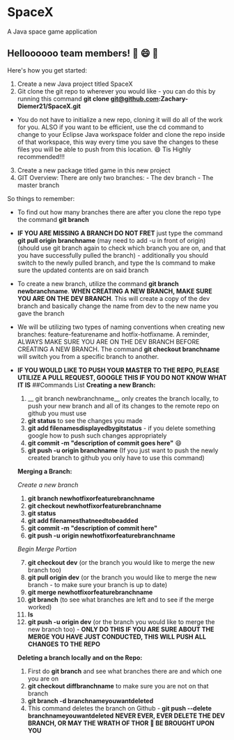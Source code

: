 # SpaceX
A Java space game application

## Helloooooo team members! :dog: :smile: :rocket:
Here's how you get started: 
  1. Create a new Java project titled SpaceX
  2. Git clone the git repo to wherever you would like - you can do this by running this command 
  __git clone git@github.com:Zachary-Diemer21/SpaceX.git__
  - You do not have to initialize a new repo, cloning it will do all of the work for you. ALSO if you want to be efficient, use the cd command to change to your Eclipse Java workspace folder and clone the repo inside of that workspace, this way every time you save the changes to these files you will be able to push from this location. :smile: Tis Highly recommended!!!
  3. Create a new package titled game in this new project 
  4. GIT Overview: There are only two branches: 
    - The dev branch 
    - The master branch 
    
So things to remember: 
  - To find out how many branches there are after you clone the repo type the command __git branch__ 
  - __IF YOU ARE MISSING A BRANCH DO NOT FRET__ just type the command __git pull origin branchname__ (may need to add -u in front of origin) (should use git branch again to check which branch you are on, and that you have successfully pulled the branch) - additionally you should switch to the newly pulled branch, and type the ls command to make sure the updated contents are on said branch
  - To create a new branch, utilize the command __git branch newbranchname__. __WHEN CREATING A NEW BRANCH, MAKE SURE YOU ARE ON THE DEV BRANCH__. This will create a copy of the dev branch and basically change the name from dev to the new name you gave the branch 
  - We will be utilizing two types of naming conventions when creating new branches: feature-featurename and hotfix-hotfixname. A reminder, ALWAYS MAKE SURE YOU ARE ON THE DEV BRANCH BEFORE CREATING A NEW BRANCH. The command __git checkout branchname__ will switch you from a specific branch to another. 
  - __IF YOU WOULD LIKE TO PUSH YOUR MASTER TO THE REPO, PLEASE UTILIZE A PULL REQUEST, GOOGLE THIS IF YOU DO NOT KNOW WHAT IT IS__ 
##Commands List
    __Creating a new Branch:__
    1. __ git branch newbranchname__ only creates the branch locally, to push your new branch and all of its changes to the remote repo on github you must use 
    2. __git status__ to see the changes you made
    3. __git add filenamesdisplayedbygitstatus__ - if you delete something google how to push such changes appropriately
    4. __git commit -m "description of commit goes here"__ :smile:
    5. __git push -u origin branchname__ (If you just want to push the newly created branch to github you only have to use this command)
    
    __Merging a Branch:__
    
    *Create a new branch*
    
    1. __git branch newhotfixorfeaturebranchname__
    2. __git checkout newhotfixorfeaturebranchname__
    3. __git status__ 
    4. __git add filenamesthatneedtobeadded__
    5. __git commit -m "description of commit here"__
    6. __git push -u origin newhotfixorfeaturebranchname__
    
    *Begin Merge Portion*
    
    7. __git checkout dev__ (or the branch you would like to merge the new branch too) 
    8. __git pull origin dev__ (or the branch you would like to merge the new branch - to make sure your branch is up to date)
    9. __git merge newhotfixorfeaturebranchname__
    10. __git branch__ (to see what branches are left and to see if the merge worked)
    11. __ls__ 
    12. __git push -u origin dev__ (or the branch you would like to merge the new branch too) - __ONLY DO THIS IF YOU ARE SURE ABOUT THE MERGE YOU HAVE JUST CONDUCTED, THIS WILL PUSH ALL CHANGES TO THE REPO__
    
    __Deleting a branch locally and on the Repo:__
    
    1. First do __git branch__ and see what branches there are and which one you are on
    2. __git checkout diffbranchname__ to make sure you are not on that branch 
    3. __git branch -d branchnameyouwantdeleted__ 
    4. This command deletes the branch on Github - __git push --delete branchnameyouwantdeleted__ __NEVER EVER, EVER DELETE THE DEV BRANCH, OR MAY THE WRATH OF THOR :hammer: BE BROUGHT UPON YOU__
    
    
